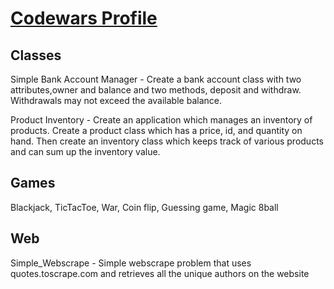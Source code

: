 # [Codewars Profile](https://www.codewars.com/users/SururKhan)

## Classes

Simple Bank Account Manager - Create a bank account class with two attributes,owner and balance and two methods, deposit and withdraw. Withdrawals may not exceed the available balance.

Product Inventory - Create an application which manages an inventory of products. Create a product class which has a price, id, and quantity on hand. Then create an inventory class which keeps track of various products and can sum up the inventory value.
 
## Games 

Blackjack, TicTacToe, War, Coin flip, Guessing game, Magic 8ball

## Web

Simple_Webscrape - Simple webscrape problem that uses quotes.toscrape.com and retrieves all the unique authors on the website
